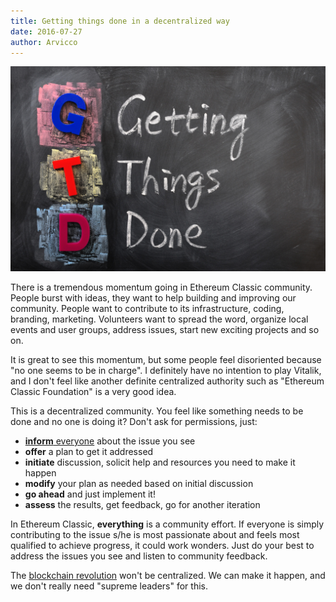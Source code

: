 ```yaml
---
title: Getting things done in a decentralized way
date: 2016-07-27
author: Arvicco
---
```

![Getting things done](./Dollarphotoclub_39093955.jpg)

There is a tremendous momentum going in Ethereum Classic community. People burst with ideas, they want to help building and improving our community. People want to contribute to its infrastructure, coding, branding, marketing. Volunteers want to spread the word, organize local events and user groups, address issues, start new exciting projects and so on.

It is great to see this momentum, but some people feel disoriented because "no one seems to be in charge". I definitely have no intention to play Vitalik, and I don't feel like another definite centralized authority such as "Ethereum Classic Foundation" is a very good idea.

This is a decentralized community. You feel like something needs to be done and no one is doing it? Don't ask for permissions, just:

* [**inform** everyone](https://github.com/ethereumclassic/README/issues/new) about the issue you see
* **offer** a plan to get it addressed
* **initiate** discussion, solicit help and resources you need to make it happen
* **modify** your plan as needed based on initial discussion
* **go ahead** and just implement it!
* **assess** the results, get feedback, go for another iteration

In Ethereum Classic, **everything** is a community effort. If everyone is simply contributing to the issue s/he is most passionate about and feels most qualified to achieve progress, it could work wonders. Just do your best to address the issues you see and listen to community feedback.

The [blockchain revolution](https://medium.com/@bit_novosti/a-crypto-decentralist-manifesto-6ba1fa0b9ede) won't be centralized. We can make it happen, and we don't really need "supreme leaders" for this.
